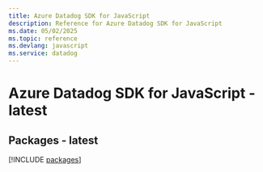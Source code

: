 ```yaml
---
title: Azure Datadog SDK for JavaScript
description: Reference for Azure Datadog SDK for JavaScript
ms.date: 05/02/2025
ms.topic: reference
ms.devlang: javascript
ms.service: datadog
---
```

# Azure Datadog SDK for JavaScript - latest
## Packages - latest
[!INCLUDE [packages](datadog-index.md)]